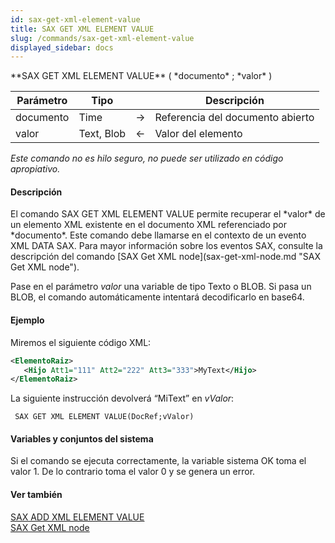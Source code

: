 ```yaml
---
id: sax-get-xml-element-value
title: SAX GET XML ELEMENT VALUE
slug: /commands/sax-get-xml-element-value
displayed_sidebar: docs
---
```


<!--REF #_command_.SAX GET XML ELEMENT VALUE.Syntax-->**SAX GET XML ELEMENT VALUE** ( *documento* ; *valor* )<!-- END REF-->
<!--REF #_command_.SAX GET XML ELEMENT VALUE.Params-->
| Parámetro | Tipo |  | Descripción |
| --- | --- | --- | --- |
| documento | Time | &#8594;  | Referencia del documento abierto |
| valor | Text, Blob | &#8592; | Valor del elemento |

<!-- END REF-->

*Este comando no es hilo seguro, no puede ser utilizado en código apropiativo.*


#### Descripción 

<!--REF #_command_.SAX GET XML ELEMENT VALUE.Summary-->El comando SAX GET XML ELEMENT VALUE  permite recuperar el *valor* de un elemento XML existente en el documento XML referenciado por *documento*.<!-- END REF--> Este comando debe llamarse en el contexto de un evento XML DATA SAX. Para mayor información sobre los eventos SAX, consulte la descripción del comando [SAX Get XML node](sax-get-xml-node.md "SAX Get XML node"). 

Pase en el parámetro *valor* una variable de tipo Texto o BLOB. Si pasa un BLOB, el comando automáticamente intentará decodificarlo en base64.

#### Ejemplo 

Miremos el siguiente código XML: 

```XML
<ElementoRaiz>
   <Hijo Att1="111" Att2="222" Att3="333">MyText</Hijo>
</ElementoRaiz>
```

La siguiente instrucción devolverá “MiText” en *vValor*:

```4d
 SAX GET XML ELEMENT VALUE(DocRef;vValor)
```

#### Variables y conjuntos del sistema 

Si el comando se ejecuta correctamente, la variable sistema OK toma el valor 1\. De lo contrario toma el valor 0 y se genera un error. 

#### Ver también 

[SAX ADD XML ELEMENT VALUE](sax-add-xml-element-value.md)  
[SAX Get XML node](sax-get-xml-node.md)  